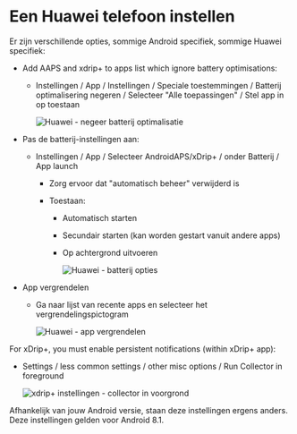 # Een Huawei telefoon instellen

Er zijn verschillende opties, sommige Android specifiek, sommige Huawei specifiek:

* Add AAPS and xdrip+ to apps list which ignore battery optimisations:
  
  * Instellingen / App / Instellingen / Speciale toestemmingen / Batterij optimalisering negeren / Selecteer "Alle toepassingen" / Stel app in op toestaan
    
    ![Huawei - negeer batterij optimalisatie](../images/Huawei_BatteryOptimization.png)

* Pas de batterij-instellingen aan:
  
  * Instellingen / App / Selecteer AndroidAPS/xDrip+ / onder Batterij / App launch
    
    * Zorg ervoor dat "automatisch beheer" verwijderd is
    * Toestaan:
      
      * Automatisch starten
      * Secundair starten (kan worden gestart vanuit andere apps)
      * Op achtergrond uitvoeren
        
        ![Huawei - batterij opties](../images/Huawei_BatteryOptions.png)

* App vergrendelen
  
  * Ga naar lijst van recente apps en selecteer het vergrendelingspictogram
    
    ![Huawei - app vergrendelen](../images/Huawei_LockApp.png)

For xDrip+, you must enable persistent notifications (within xDrip+ app):

* Settings / less common settings / other misc options / Run Collector in foreground
  
  ![xdrip+ instellingen - collector in voorgrond](../images/xdrip_collector_foreground.png)

Afhankelijk van jouw Android versie, staan deze instellingen ergens anders. Deze instellingen gelden voor Android 8.1.